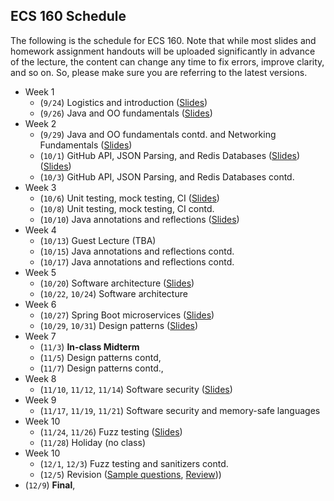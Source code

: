 ## ECS 160 Schedule

The following is the schedule for ECS 160. Note that while most slides and homework assignment handouts
will be uploaded significantly in
advance of the lecture, the content can change any time to fix errors, improve clarity, and so on. So, please
make sure you are referring to the latest versions.


- Week 1
  - (`9/24`) Logistics and introduction ([Slides](slides/1_logistics_and_course_introduction.pptx))
  - (`9/26`) Java and OO fundamentals ([Slides](slides/2_oo_background.pptx))
- Week 2
  - (`9/29`) Java and OO fundamentals contd. and Networking Fundamentals ([Slides](slides/3_networking_fundamentals.pptx))
  - (`10/1`) GitHub API, JSON Parsing, and Redis Databases ([Slides](slides/github_api_and_json.pptx)) ([Slides](slides/Discussion1_Redis.pptx))
  - (`10/3`) GitHub API, JSON Parsing, and Redis Databases contd.
- Week 3
  - (`10/6`) Unit testing, mock testing, CI ([Slides](slides/4_unit_testing_mocking_frameworks_CI.pptx))
  - (`10/8`) Unit testing, mock testing, CI contd.
  - (`10/10`) Java annotations and reflections ([Slides](slides/5_annotations_and_reflection.pptx))
- Week 4
  - (`10/13`) Guest Lecture (TBA)
  - (`10/15`) Java annotations and reflections contd.
  - (`10/17`) Java annotations and reflections contd.
- Week 5
  - (`10/20`)  Software architecture ([Slides](slides/6_software_architecture.pptx))
  - (`10/22`, `10/24`) Software architecture
- Week 6
  - (`10/27`) Spring Boot microservices ([Slides](slides/7_spring_boot.pptx))
  - (`10/29`, `10/31`) Design patterns ([Slides](slides/8_design_patterns.pptx))
- Week 7
  - (`11/3`) **In-class Midterm**
  - (`11/5`) Design patterns contd, 
  - (`11/7`) Design patterns contd., 
- Week 8
  - (`11/10`, `11/12`, `11/14`) Software security ([Slides](slides/9_software_security.pptx))
- Week 9
  - (`11/17`, `11/19`, `11/21`) Software security and memory-safe languages
- Week 10
  - (`11/24`, `11/26`) Fuzz testing ([Slides](slides/10_fuzzing.pptx))
  - (`11/28`) Holiday (no class)
- Week 10
  - (`12/1`, `12/3`) Fuzz testing and sanitizers contd.
  - (`12/5`) Revision ([Sample questions](slides/Sample_final_questions.pptx), [Review](slides/Review.pptx)))
- (`12/9`) **Final**,
